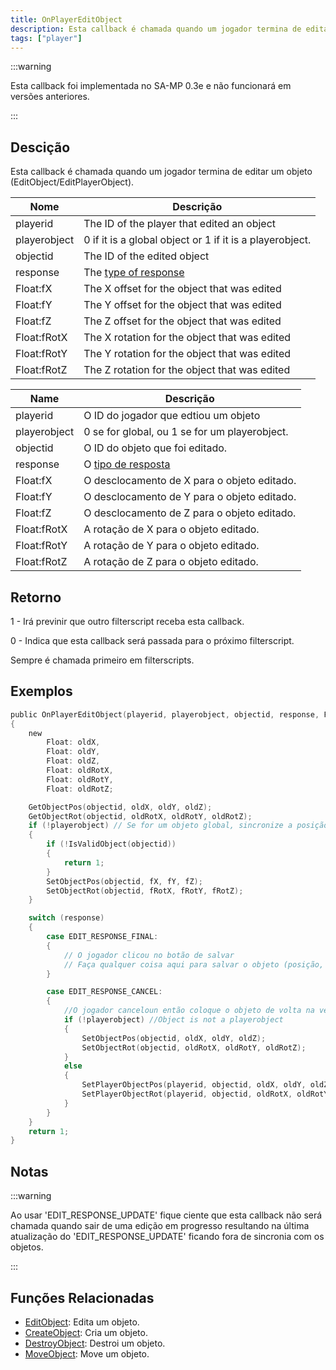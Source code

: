 ```yaml
---
title: OnPlayerEditObject
description: Esta callback é chamada quando um jogador termina de editar um objeto (EditObject/EditPlayerObject).
tags: ["player"]
---
```


:::warning

Esta callback foi implementada no SA-MP 0.3e e não funcionará em versões anteriores.

:::

## Descição

Esta callback é chamada quando um jogador termina de editar um objeto (EditObject/EditPlayerObject).

| Nome         | Descrição                                                          |
| ------------ | ------------------------------------------------------------------ |
| playerid     | The ID of the player that edited an object                         |
| playerobject | 0 if it is a global object or 1 if it is a playerobject.           |
| objectid     | The ID of the edited object                                        |
| response     | The [type of response](../resources/objecteditionresponsetypes.md) |
| Float:fX     | The X offset for the object that was edited                        |
| Float:fY     | The Y offset for the object that was edited                        |
| Float:fZ     | The Z offset for the object that was edited                        |
| Float:fRotX  | The X rotation for the object that was edited                      |
| Float:fRotY  | The Y rotation for the object that was edited                      |
| Float:fRotZ  | The Z rotation for the object that was edited                      |

| Name         | Descrição                                                     |
| ------------ | ------------------------------------------------------------- |
| playerid     | O ID do jogador que edtiou um objeto                          |
| playerobject | 0 se for global, ou 1 se for um playerobject.                 |
| objectid     | O ID do objeto que foi editado.                               |
| response     | O [tipo de resposta](../resources/objecteditionresponsetypes) |
| Float:fX     | O desclocamento de X para o objeto editado.                   |
| Float:fY     | O desclocamento de Y para o objeto editado.                   |
| Float:fZ     | O desclocamento de Z para o objeto editado.                   |
| Float:fRotX  | A rotação de X para o objeto editado.                         |
| Float:fRotY  | A rotação de Y para o objeto editado.                         |
| Float:fRotZ  | A rotação de Z para o objeto editado.                         |

## Retorno

1 - Irá previnir que outro filterscript receba esta callback.

0 - Indica que esta callback será passada para o próximo filterscript.

Sempre é chamada primeiro em filterscripts.

## Exemplos

```c
public OnPlayerEditObject(playerid, playerobject, objectid, response, Float:fX, Float:fY, Float:fZ, Float:fRotX, Float:fRotY, Float:fRotZ)
{
    new
        Float: oldX,
        Float: oldY,
        Float: oldZ,
        Float: oldRotX,
        Float: oldRotY,
        Float: oldRotZ;

    GetObjectPos(objectid, oldX, oldY, oldZ);
    GetObjectRot(objectid, oldRotX, oldRotY, oldRotZ);
    if (!playerobject) // Se for um objeto global, sincronize a posição para os outros jogadores
    {
        if (!IsValidObject(objectid))
        {
            return 1;
        }
        SetObjectPos(objectid, fX, fY, fZ);
        SetObjectRot(objectid, fRotX, fRotY, fRotZ);
    }

    switch (response)
    {
        case EDIT_RESPONSE_FINAL:
        {
            // O jogador clicou no botão de salvar
            // Faça qualquer coisa aqui para salvar o objeto (posição, rotação etc.)
        }

        case EDIT_RESPONSE_CANCEL:
        {
            //O jogador canceloun então coloque o objeto de volta na velha posição
            if (!playerobject) //Object is not a playerobject
            {
                SetObjectPos(objectid, oldX, oldY, oldZ);
                SetObjectRot(objectid, oldRotX, oldRotY, oldRotZ);
            }
            else
            {
                SetPlayerObjectPos(playerid, objectid, oldX, oldY, oldZ);
                SetPlayerObjectRot(playerid, objectid, oldRotX, oldRotY, oldRotZ);
            }
        }
    }
    return 1;
}
```

## Notas

:::warning

Ao usar 'EDIT_RESPONSE_UPDATE' fique ciente que esta callback não será chamada quando sair de uma edição em progresso resultando na última atualização do 'EDIT_RESPONSE_UPDATE' ficando fora de sincronia com os objetos.

:::

## Funções Relacionadas

- [EditObject](../functions/EditObject.md): Edita um objeto.
- [CreateObject](../functions/CreateObject.md): Cria um objeto.
- [DestroyObject](../functions/DestroyObject.md): Destroi um objeto.
- [MoveObject](../functions/MoveObject.md): Move um objeto.

